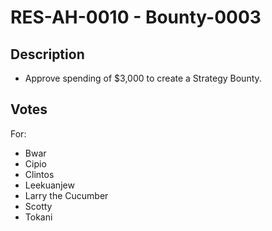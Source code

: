 # RES-AH-0010 - Bounty-0003
## Description
- Approve spending of $3,000 to create a Strategy Bounty.
## Votes
For:
- Bwar
- Cipio
- Clintos
- Leekuanjew
- Larry the Cucumber
- Scotty
- Tokani
